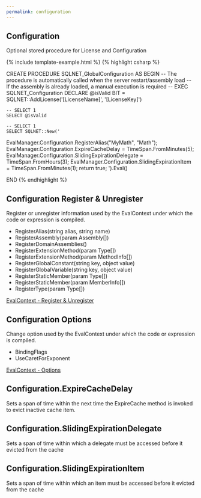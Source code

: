 ```yaml
---
permalink: configuration
---
```


## Configuration

Optional stored procedure for License and Configuration


{% include template-example.html %} 
{% highlight csharp %}

CREATE PROCEDURE SQLNET_GlobalConfiguration
AS
BEGIN
    -- The procedure is automatically called when the server restart/assembly load
    -- If the assembly is already loaded, a manual execution is required
    -- EXEC SQLNET_Configuration
	DECLARE @isValid BIT = SQLNET::AddLicense('[LicenseName]', '[LicenseKey]')

	-- SELECT 1
	SELECT @isValid

	-- SELECT 1
    SELECT SQLNET::New('
EvalManager.Configuration.RegisterAlias("MyMath", "Math");
EvalManager.Configuration.ExpireCacheDelay = TimeSpan.FromMinutes(5);
EvalManager.Configuration.SlidingExpirationDelegate = TimeSpan.FromHours(3);
EvalManager.Configuration.SlidingExpirationItem = TimeSpan.FromMinutes(1);
return true;
').Eval()

END
{% endhighlight %}

## Configuration Register & Unregister

Register or unregister information used by the EvalContext under which the code or expression is compiled.

 - RegisterAlias(string alias, string name)
 - RegisterAssembly(param Assembly[])
 - RegisterDomainAssemblies()
 - RegisterExtensionMethod(param Type[])
 - RegisterExtensionMethod(param MethodInfo[])
 - RegisterGlobalConstant(string key, object value)
 - RegisterGlobalVariable(string key, object value)
 - RegisterStaticMember(param Type[])
 - RegisterStaticMember(param MemberInfo[])
 - RegisterType(param Type[])

[EvalContext - Register & Unregister](https://github.com/zzzprojects/Eval-Expression.NET/wiki/EvalContext-Register-&-Unregister)

## Configuration Options

Change option used by the EvalContext under which the code or expression is compiled.

 - BindingFlags
 - UseCaretForExponent

[EvalContext - Options](https://github.com/zzzprojects/Eval-Expression.NET/wiki/EvalContext-Options)

## Configuration.ExpireCacheDelay

Sets a span of time within the next time the ExpireCache method is invoked to evict inactive cache item.

## Configuration.SlidingExpirationDelegate

Sets a span of time within which a delegate must be accessed before it evicted from the cache

## Configuration.SlidingExpirationItem

Sets a span of time within which an item must be accessed before it evicted from the cache

